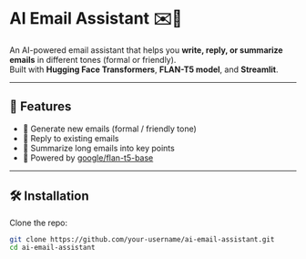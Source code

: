 # AI Email Assistant ✉️🤖

An AI-powered email assistant that helps you **write, reply, or summarize emails** in different tones (formal or friendly).  
Built with **Hugging Face Transformers**, **FLAN-T5 model**, and **Streamlit**.

---

## 🚀 Features
- 📝 Generate new emails (formal / friendly tone)  
- 📩 Reply to existing emails  
- 📌 Summarize long emails into key points  
- 🎯 Powered by [google/flan-t5-base](https://huggingface.co/google/flan-t5-base)  

---

## 🛠️ Installation

Clone the repo:
```bash
git clone https://github.com/your-username/ai-email-assistant.git
cd ai-email-assistant
